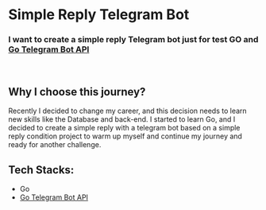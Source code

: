 # Simple Reply Telegram Bot

### I want to create a simple reply Telegram bot just for test GO and [Go Telegram Bot API](https://go-telegram-bot-api.dev/)

<br />

## Why I choose this journey?

Recently I decided to change my career, and this decision needs to learn new skills like the Database and back-end.
I started to learn Go, and I decided to create a simple reply with a telegram bot based on a simple reply condition project to warm up myself and continue my journey and ready for another challenge.

## Tech Stacks:

- Go
- [Go Telegram Bot API](https://go-telegram-bot-api.dev/)
